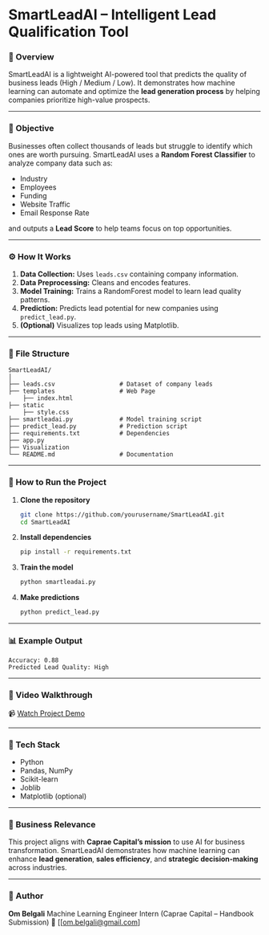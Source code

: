 # SmartLeadAI – Intelligent Lead Qualification Tool

### 🧠 Overview

SmartLeadAI is a lightweight AI-powered tool that predicts the quality of business leads (High / Medium / Low).
It demonstrates how machine learning can automate and optimize the **lead generation process** by helping companies prioritize high-value prospects.

---

### 🎯 Objective

Businesses often collect thousands of leads but struggle to identify which ones are worth pursuing.
SmartLeadAI uses a **Random Forest Classifier** to analyze company data such as:

* Industry
* Employees
* Funding
* Website Traffic
* Email Response Rate

and outputs a **Lead Score** to help teams focus on top opportunities.

---

### ⚙️ How It Works

1. **Data Collection:** Uses `leads.csv` containing company information.
2. **Data Preprocessing:** Cleans and encodes features.
3. **Model Training:** Trains a RandomForest model to learn lead quality patterns.
4. **Prediction:** Predicts lead potential for new companies using `predict_lead.py`.
5. **(Optional)** Visualizes top leads using Matplotlib.

---

### 🧩 File Structure

```
SmartLeadAI/
│
├── leads.csv                  # Dataset of company leads
├── templates                  # Web Page
    ├── index.html
├── static                      
    ├── style.css   
├── smartleadai.py             # Model training script
├── predict_lead.py            # Prediction script
├── requirements.txt           # Dependencies
├── app.py                     
├── Visualization
└── README.md                  # Documentation
```

---

### 🚀 How to Run the Project

1. **Clone the repository**

   ```bash
   git clone https://github.com/yourusername/SmartLeadAI.git
   cd SmartLeadAI
   ```

2. **Install dependencies**

   ```bash
   pip install -r requirements.txt
   ```

3. **Train the model**

   ```bash
   python smartleadai.py
   ```

4. **Make predictions**

   ```bash
   python predict_lead.py
   ```

---

### 📊 Example Output

```
Accuracy: 0.88
Predicted Lead Quality: High
```

---

### 🎥 Video Walkthrough

📹 [Watch Project Demo](https://drive.google.com/file/d/1g09wFh1FE7RjYob2nfLANKNpS6y58EPy/view?usp=sharing)

---

### 🧠 Tech Stack

* Python
* Pandas, NumPy
* Scikit-learn
* Joblib
* Matplotlib (optional)

---

### 🏢 Business Relevance

This project aligns with **Caprae Capital’s mission** to use AI for business transformation.
SmartLeadAI demonstrates how machine learning can enhance **lead generation**, **sales efficiency**, and **strategic decision-making** across industries.

---

### 👤 Author

**Om Belgali**
Machine Learning Engineer Intern (Caprae Capital – Handbook Submission)
📧 [[om.belgali@gmail.com]

